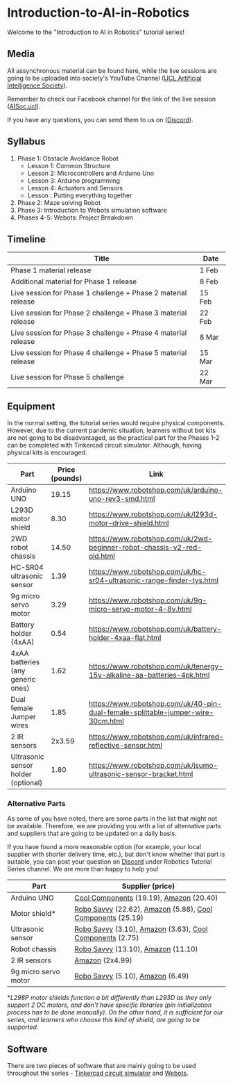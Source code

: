 # Introduction-to-AI-in-Robotics

Welcome to the "Introduction to AI in Robotics" tutorial series!

## Media

All assynchronous material can be found here, while the live sessions are going to be uploaded into society's YouTube Channel ([UCL Artificial Intelligence Society](https://www.youtube.com/channel/UC-5Whp878nPjOqKaL0tsDoA)).

Remember to check our Facebook channel for the link of the live session ([AISoc.ucl](https://www.facebook.com/AISoc.ucl)).

If you have any questions, you can send them to us on ([Discord](https://discord.gg/KSUZuQx)). 

## Syllabus

1. Phase 1: Obstacle Avoidance Robot
   - Lesson 1: Common Structure
   - Lesson 2: Microcontrollers and Arduino Uno
   - Lesson 3: Arduino programming
   - Lesson 4: Actuators and Sensors
   - Lesson : Putting everything together
2. Phase 2: Maze solving Robot
3. Phase 3: Introduction to Webots simulation software
4. Phases 4-5: Webots: Project Breakdown

## Timeline

| Title | Date |
| --- | --- |
| Phase 1 material release | 1 Feb |
| Additional material for Phase 1 release | 8 Feb |
| Live session for Phase 1 challenge + Phase 2 material release | 15 Feb |
| Live session for Phase 2 challenge + Phase 3 material release | 22 Feb |
| Live session for Phase 3 challenge + Phase 4 material release | 8 Mar |
| Live session for Phase 4 challenge + Phase 5 material release | 15 Mar |
| Live session for Phase 5 challenge | 22 Mar |


## Equipment

In the normal setting, the tutorial series would require physical components. However, due to the current pandemic situation, learners without bot kits are not going to be disadvantaged, as the practical part for the Phases 1-2 can be completed with Tinkercad circuit simulator. 
Although, having physical kits is encouraged.

| Part | Price (pounds) | Link |
| --- | --- | --- |
| Arduino UNO | 19.15 | https://www.robotshop.com/uk/arduino-uno-rev3-smd.html |
| L293D motor shield | 8.30 | https://www.robotshop.com/uk/l293d-motor-drive-shield.html |
| 2WD robot chassis | 14.50 | https://www.robotshop.com/uk/2wd-beginner-robot-chassis-v2-red-old.html |
| HC-SR04 ultrasonic sensor | 1.39 | https://www.robotshop.com/uk/hc-sr04-ultrasonic-range-finder-tys.html |
| 9g micro servo motor | 3.29 | https://www.robotshop.com/uk/9g-micro-servo-motor-4-8v.html |
| Battery holder (4xAA) | 0.54 | https://www.robotshop.com/uk/battery-holder-4xaa-flat.html |
| 4xAA batteries (any generic ones) | 1.62 | https://www.robotshop.com/uk/tenergy-15v-alkaline-aa-batteries-4pk.html |
| Dual female Jumper wires | 1.85 | https://www.robotshop.com/uk/40-pin-dual-female-splittable-jumper-wire-30cm.html |
| 2 IR sensors | 2x3.59 | https://www.robotshop.com/uk/infrared-reflective-sensor.html |
| Ultrasonic sensor holder (optional) | 1.80 | https://www.robotshop.com/uk/jsumo-ultrasonic-sensor-bracket.html |

### Alternative Parts

As some of you have noted, there are some parts in the list that might not be available. Therefore, we are providing you with a list of alternative parts and suppliers that are going to be updated on a daily basis. 

If you have found a more reasonable option (for example, your local supplier with shorter delivery time, etc.), but don't know whether that part is suitable, you can post your question on [Discord](https://discord.gg/KSUZuQx) under Robotics Tutorial Series channel. We are more than happy to help you!

 | Part | Supplier (price) |
| --- | --- |
| Arduino UNO | [Cool Components](https://coolcomponents.co.uk/collections/arduino-original-boards/products/arduino-uno-revision-3) (19.19), [Amazon](https://www.amazon.co.uk/Arduino-A000066-ARDUINO-UNO-REV3/dp/B008GRTSV6/ref=sr_1_3?dchild=1&keywords=arduino+uno&qid=1613470004&sr=8-3) (20.40) |
| Motor shield* | [Robo Savvy](https://robosavvy.com/store/dagu-commotion-motor-driver-shield.html) (22.62), [Amazon](https://www.amazon.co.uk/Hobby-Components-Ltd-Shield-Electronics/dp/B00D86NZBY) (5.88), [Cool Components](https://coolcomponents.co.uk/collections/arduino-shields/products/arduino-motor-shield-rev3 ) (25.19) |
| Ultrasonic sensor | [Robo Savvy](https://robosavvy.com/store/ultrasonic-distance-sensor-hc-sr04.html) (3.10), [Amazon](https://www.amazon.co.uk/HILABEE-Ultrasonic-Distance-Measuring-Transducer/dp/B07SKT2P5F/ref=sr_1_8?crid=3B1PKC297AQ7W&dchild=1&keywords=hc-sr04+ultrasonic+sensor&qid=1613469858&s=electronics&sprefix=HC-%2Celectronics%2C282&sr=1-8) (3.63), [Cool Components](https://coolcomponents.co.uk/products/ultrasonic-distance-sensor-hc-sr04-with-jumper-wires?_pos=4&_sid=eb7df3e45&_ss=r) (2.75) |
| Robot chassis | [Robo Savvy](https://robosavvy.com/store/dagu-magician-chassis.html) (13.10), [Amazon](https://www.amazon.co.uk/Chassis-Intelligent-Tracking-Encoder-Raspberry/dp/B076BPY2L3/ref=sr_1_4?crid=221KNRGTSCR2F&dchild=1&keywords=2wd+robot+car+chassis&qid=1613469972&sprefix=2wd+robot%2Celectronics%2C354&sr=8-4) (11.10) |
| 2 IR sensors | [Amazon](https://www.amazon.co.uk/HALJIA-Infrared-Avoidance-Reflective-photoelectric/dp/B06Y1KB536/ref=sr_1_7?dchild=1&keywords=ir+sensor+module&qid=1613470037&sr=8-7 ) (2x4.99) |
| 9g micro servo motor| [Robo Savvy](https://robosavvy.com/store/dagu-9g-2-kg-cm-micro-servo-motor.html) (5.10), [Amazon](https://www.amazon.co.uk/HaavPoois-Helicopter-Airplane-Walking-Control/dp/B08L4ZNY8K/ref=sr_1_12?crid=H3YEHBE06TLV&dchild=1&keywords=servo+motor+sg90&qid=1613470114&sprefix=servo+motor%2Caps%2C287&sr=8-12) (6.49) |

**L298P motor shields function a bit differently than L293D as they only support 2 DC motors, and don't have specific libraries (pin initialization process has to be done manually). On the other hand, it is sufficient for our series, and learners who choose this kind of shield, are going to be supported.*

## Software

There are two pieces of software that are mainly going to be used throughout the series - [Tinkercad circuit simulator](https://www.tinkercad.com/) and [Webots](https://cyberbotics.com).
